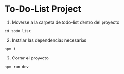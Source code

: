 # To-Do-List Project

1. Moverse a la carpeta de todo-list dentro del proyecto
```
cd todo-list
```
2. Instalar las dependencias necesarias
```
npm i
```
3. Correr el proyecto
```
npm run dev
```